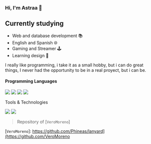 ### Hi, I'm Astraa 👋
## Currently studying

- Web and database development 📚
- English and Spanish 🌐
- Gaming and Streamer 🕹
- Learning design 🎨

I really like programming, i take it as a small hobby, but i can do great things, I never had the opportunity to be in a real proyect, but i can be.

<h4>Programming Languages</h4>
<p>
  <img src="https://img.shields.io/badge/HTML5-E34F26?style=for-the-badge&logo=html5&logoColor=white">
  <img src="https://img.shields.io/badge/CSS3-1572B6?style=for-the-badge&logo=css3&logoColor=white">
  <img src="https://img.shields.io/badge/JavaScript-F7DF1E?style=for-the-badge&logo=javascript&logoColor=black">
  <img src="https://img.shields.io/badge/Angular-DD0031?style=for-the-badge&logo=angular&logoColor=white">
</p

  <h4>Tools & Technologies</h4>
<p>
  <img src="https://img.shields.io/badge/GitHub-100000?style=for-the-badge&logo=github&logoColor=white">
  <img src="https://img.shields.io/badge/Figma-F24E1E?style=for-the-badge&logo=figma&logoColor=white"
</p>

> Repository of [`VeroMoreno`]

[`VeroMoreno`]: https://github.com/Phineas/lanyard](https://github.com/VeroMoreno
